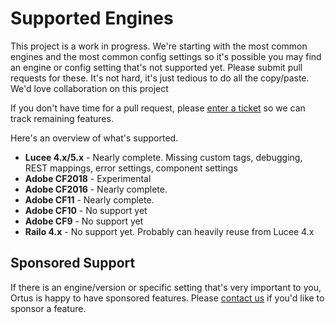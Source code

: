# Supported Engines

This project is a work in progress. We're starting with the most common engines and the most common config settings so it's possible you may find an engine or config setting that's not supported yet. Please submit pull requests for these. It's not hard, it's just tedious to do all the copy/paste. We'd love collaboration on this project

If you don't have time for a pull request, please [enter a ticket](https://ortussolutions.atlassian.net/projects/CFCONFIG) so we can track remaining features.

Here's an overview of what's supported.

* **Lucee 4.x/5.x** - Nearly complete.  Missing custom tags, debugging, REST mappings, error settings, component settings
* **Adobe CF2018** - Experimental
* **Adobe CF2016** - Nearly complete.  
* **Adobe CF11** - Nearly complete.  
* **Adobe CF10** - No support yet
* **Adobe CF9** - No support yet
* **Railo 4.x** - No support yet.  Probably can heavily reuse from Lucee 4.x

## Sponsored Support

If there is an engine/version or specific setting that's very important to you, Ortus is happy to have sponsored features. Please [contact us](https://www.ortussolutions.com/#contact) if you'd like to sponsor a feature.

